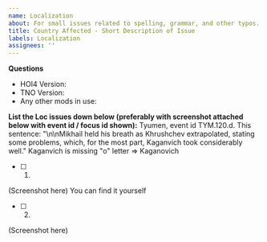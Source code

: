 ```yaml
---
name: Localization
about: For small issues related to spelling, grammar, and other typos. NOTE - If text is partially missing or absent entirely, please fill out a Bug issue type instead
title: Country Affected - Short Description of Issue
labels: Localization
assignees: ''
---
```


**Questions**

- HOI4 Version:
- TNO Version:
- Any other mods in use:

**List the Loc issues down below (preferably with screenshot attached below with event id / focus id shown):**
Tyumen, event id TYM.120.d. This sentence: "\n\nMikhail held his breath as Khrushchev extrapolated, stating some problems, which, for the most part, Kaganvich took considerably well." Kaganvich is missing "o" letter => Kaganovich
- [ ] 1. 
(Screenshot here)
You can find it yourself
- [ ] 2. 
(Screenshot here)
